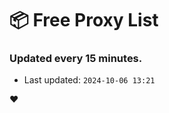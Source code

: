 # :package: Free Proxy List
### Updated every 15 minutes.

- Last updated: `2024-10-06 13:21`

:heart:
